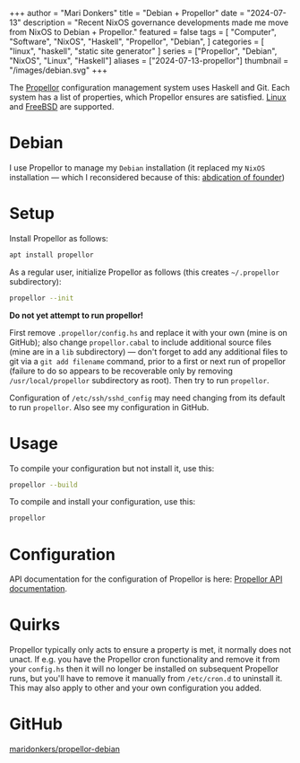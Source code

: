 +++
author = "Mari Donkers"
title = "Debian + Propellor"
date = "2024-07-13"
description = "Recent NixOS governance developments made me move from NixOS to Debian + Propellor."
featured = false
tags = [
    "Computer",
    "Software",
    "NixOS",
    "Haskell",
    "Propellor",
    "Debian",
]
categories = [
    "linux",
    "haskell",
    "static site generator"
]
series = ["Propellor", "Debian", "NixOS", "Linux", "Haskell"]
aliases = ["2024-07-13-propellor"]
thumbnail = "/images/debian.svg"
+++

The [Propellor](https://propellor.branchable.com/) configuration management system uses Haskell and Git. Each system has a list of properties, which Propellor ensures are satisfied. [Linux](http://propellor.branchable.com/Linux/) and [FreeBSD](http://propellor.branchable.com/FreeBSD/) are supported.
<!--more-->
# Debian
I use Propellor to manage my `Debian` installation (it replaced my `NixOS` installation — which I reconsidered because of this: [abdication of founder](https://lunduke.locals.com/post/5819317/nixos-commits-a-purge-of-nazi-contributors-forces-abdication-of-founder))

# Setup

Install Propellor as follows:

``` sh
apt install propellor
```

As a regular user, initialize Propellor as follows (this creates `~/.propellor` subdirectory):

``` sh
propellor --init
```

**Do not yet attempt to run propellor!**

First remove `.propellor/config.hs` and replace it with your own (mine is on GitHub); also change `propellor.cabal` to include additional source files (mine are in a `lib` subdirectory) — don't forget to add any additional files to git via a `git add filename` command, prior to a first or next run of propellor (failure to do so appears to be recoverable only by removing `/usr/local/propellor` subdirectory as root). Then try to run `propellor`.

Configuration of `/etc/ssh/sshd_config` may need changing from its default to run `propellor`. Also see my configuration in GitHub.

# Usage

To compile your configuration but not install it, use this:
``` sh
propellor --build
```

To compile and install your configuration, use this:
``` sh
propellor
```

# Configuration
API documentation for the configuration of Propellor is here: [Propellor API documentation](https://hackage.haskell.org/package/propellor).

# Quirks

Propellor typically only acts to ensure a property is met, it normally does not unact. If e.g. you have the Propellor cron functionality and remove it from your `config.hs` then it will no longer be installed on subsequent Propellor runs, but you'll have to remove it manually from `/etc/cron.d` to uninstall it. This may also apply to other and your own configuration you added.

# GitHub

[maridonkers/propellor-debian](https://github.com/maridonkers/propellor-debian)
